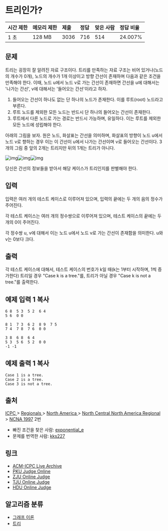 # 트리인가? 

| 시간 제한 | 메모리 제한 | 제출 | 정답 | 맞은 사람 | 정답 비율 |
| :-------- | :---------- | :--- | :--- | :-------- | :-------- |
| 1 초      | 128 MB      | 3036 | 716  | 514       | 24.007%   |

## 문제

트리는 굉장히 잘 알려진 자료 구조이다. 트리를 만족하는 자료 구조는 비어 있거나(노드의 개수가 0개), 노드의 개수가 1개 이상이고 방향 간선이 존재하며 다음과 같은 조건을 만족해야 한다. 이때, 노드 u에서 노드 v로 가는 간선이 존재하면 간선을 u에 대해서는 '나가는 간선', v에 대해서는 '들어오는 간선'이라고 하자.

1. 들어오는 간선이 하나도 없는 단 하나의 노드가 존재한다. 이를 루트(root) 노드라고 부른다.
2. 루트 노드를 제외한 모든 노드는 반드시 단 하나의 들어오는 간선이 존재한다.
3. 루트에서 다른 노드로 가는 경로는 반드시 가능하며, 유일하다. 이는 루트를 제외한 모든 노드에 성립해야 한다.

아래의 그림을 보자. 원은 노드, 화살표는 간선을 의미하며, 화살표의 방향이 노드 u에서 노드 v로 향하는 경우 이는 이 간선이 u에서 나가는 간선이며 v로 들어오는 간선이다. 3개의 그림 중 앞의 2개는 트리지만 뒤의 1개는 트리가 아니다.

![img](https://www.acmicpc.net/upload/images2/tree1.gif)![img](https://www.acmicpc.net/upload/images2/tree2.gif)![img](https://www.acmicpc.net/upload/images2/tree3.gif)

당신은 간선의 정보들을 받아서 해당 케이스가 트리인지를 판별해야 한다.

## 입력

입력은 여러 개의 테스트 케이스로 이루어져 있으며, 입력의 끝에는 두 개의 음의 정수가 주어진다.

각 테스트 케이스는 여러 개의 정수쌍으로 이루어져 있으며, 테스트 케이스의 끝에는 두 개의 0이 주어진다.

각 정수쌍 u, v에 대해서 이는 노드 u에서 노드 v로 가는 간선이 존재함을 의미한다. u와 v는 0보다 크다.

## 출력

각 테스트 케이스에 대해서, 테스트 케이스의 번호가 k일 때(k는 1부터 시작하며, 1씩 증가한다) 트리일 경우 "Case k is a tree."를, 트리가 아닐 경우 "Case k is not a tree."를 출력한다.

## 예제 입력 1 복사

```
6 8  5 3  5 2  6 4
5 6  0 0

8 1  7 3  6 2  8 9  7 5
7 4  7 8  7 6  0 0

3 8  6 8  6 4
5 3  5 6  5 2  0 0
-1 -1
```

## 예제 출력 1 복사

```
Case 1 is a tree.
Case 2 is a tree.
Case 3 is not a tree.
```

## 출처

[ICPC ](https://www.acmicpc.net/category/1)> [Regionals ](https://www.acmicpc.net/category/7)> [North America ](https://www.acmicpc.net/category/8)> [North Central North America Regional ](https://www.acmicpc.net/category/167)> [NCNA 1997](https://www.acmicpc.net/category/detail/732) 2번

- 빠진 조건을 찾은 사람: [exponential_e](https://www.acmicpc.net/user/exponential_e)
- 문제를 번역한 사람: [kks227](https://www.acmicpc.net/user/kks227)

## 링크

- [ACM-ICPC Live Archive](https://icpcarchive.ecs.baylor.edu/index.php?option=com_onlinejudge&Itemid=8&page=show_problem&problem=3462)
- [PKU Judge Online](http://poj.org/problem?id=1308)
- [ZJU Online Judge](http://acm.zju.edu.cn/onlinejudge/showProblem.do?problemCode=1268)
- [TJU Online Judge](http://acm.tju.edu.cn/toj/showp1614.html)
- [HDU Online Judge](http://acm.hdu.edu.cn/showproblem.php?pid=1325)

## 알고리즘 분류



- [그래프 이론](https://www.acmicpc.net/problem/tag/7)
- [트리](https://www.acmicpc.net/problem/tag/120)